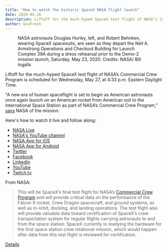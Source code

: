 ```yaml
---
title: "How to watch the historic SpaceX NASA flight launch"
date: 2020-05-26
description: Liftoff for the much-hyped SpaceX test flight of NASA’s Commercial Crew Program is scheduled for Wednesday, May 27, at 4:33 p.m. Eastern Daylight Time.
author: GovFresh
---
```


<!-- image {"id":25260,"width":985,"height":539,"sizeSlug":"full","className":"is-style-default"} -->
<figure class="wp-block-image size-full is-resized is-style-default"><figcaption>NASA astronauts Douglas Hurley, left, and Robert Behnken, wearing SpaceX spacesuits, are seen as they depart the Neil A. Armstrong Operations and Checkout Building for Launch Complex 39A during a dress rehearsal prior to the Demo-2 mission launch, Saturday, May 23, 2020. Credits: NASA/ Bill Ingalls</figcaption></figure>
<!-- /image -->

<!-- paragraph -->
<p>Liftoff for the much-hyped SpaceX test flight of NASA’s Commercial Crew Program is scheduled for Wednesday, May 27, at 4:33 p.m. Eastern Daylight Time.</p>
<!-- /paragraph -->

<!-- paragraph -->
<p>"A new era of human spaceflight is set to begin as American astronauts once again launch on an American rocket from American soil to the International Space Station as part of NASA’s Commercial Crew Program," <a href="https://www.nasa.gov/specials/dm2/">says</a> NASA of the mission.</p>
<!-- /paragraph -->

<!-- paragraph -->
<p>Here's how to watch it live and follow along:</p>
<!-- /paragraph -->

<!-- list -->
<ul><li><a href="https://www.nasa.gov/nasalive"></a><a href="https://www.nasa.gov/live">NASA Live</a></li><li><a href="https://www.nasa.gov/nasalive"></a><a href="https://www.youtube.com/watch?v=21X5lGlDOfg">NASA's YouTube channel</a></li><li><a href="https://www.nasa.gov/nasalive"></a><a href="https://itunes.apple.com/app/nasa-app/id334325516?mt=8">NASA App for iOS</a></li><li><a href="https://www.nasa.gov/nasalive"></a><a href="https://play.google.com/store/apps/details?id=gov.nasa&amp;hl=en">NASA App for Android</a></li><li><a href="https://twitter.com/nasa">Twitter</a></li><li><a href="https://www.facebook.com/NASA/">Facebook</a></li><li><a href="https://www.linkedin.com/company/nasa/">LinkedIn</a></li><li><a href="https://www.youtube.com/nasa">YouTube</a></li><li><a href="https://www.twitch.tv/nasa">Twitch.tv</a></li></ul>
<!-- /list -->

<!-- paragraph -->
<p>From NASA:</p>
<!-- /paragraph -->

<!-- quote -->
<blockquote class="wp-block-quote"><p>This will be SpaceX’s final test flight for NASA’s <a href="https://www.nasa.gov/exploration/commercial/crew/index.html">Commercial Crew Program</a> and will provide critical data on the performance of the Falcon 9 rocket, Crew Dragon spacecraft, and ground systems, as well as in-orbit, docking, and landing operations. The test flight also will provide valuable data toward certification of SpaceX’s crew transportation system for regular flights carrying astronauts to and from the space station. SpaceX currently is readying the hardware for the first space station crew rotational mission, which would happen after data from this test flight is reviewed for certification.</p></blockquote>
<!-- /quote -->

<!-- paragraph -->
<p><a href="https://www.nasa.gov/feature/coverage-of-landmark-nasa-spacex-commercial-crew-test-flight">Details</a></p>
<!-- /paragraph -->
